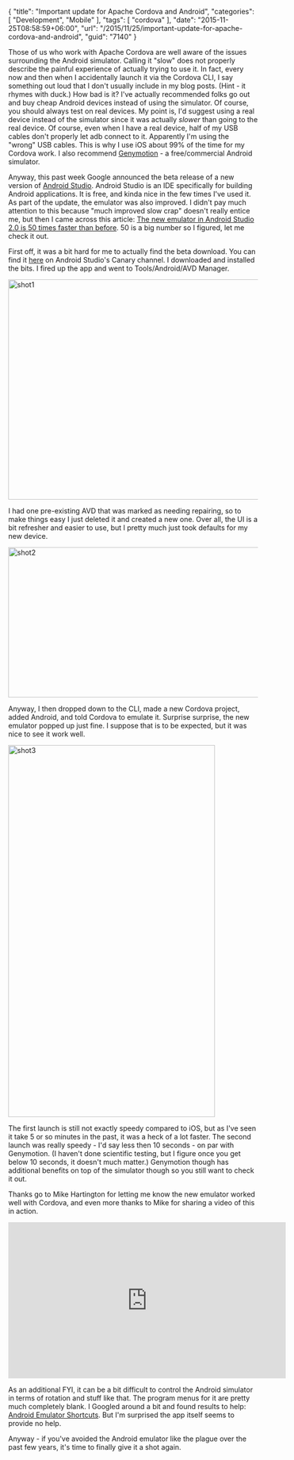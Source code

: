 {
	"title": "Important update for Apache Cordova and Android",
	"categories": [
		"Development",
		"Mobile"
	],
	"tags": [
		"cordova"
	],
	"date": "2015-11-25T08:58:59+06:00",
	"url": "/2015/11/25/important-update-for-apache-cordova-and-android",
	"guid": "7140"
}

Those of us who work with Apache Cordova are well aware of the issues surrounding the Android simulator. Calling it "slow" does not properly describe the painful experience of actually trying to use it. In fact, every now and then when I accidentally launch it via the Cordova CLI, I say something out loud that I don't usually include in my blog posts. (Hint - it rhymes with duck.) How bad is it? I've actually recommended folks go out and buy cheap Android devices instead of using the simulator. Of course, you should always test on real devices. My point is, I'd suggest using a real device instead of the simulator since it was actually <i>slower</i> than going to the real device. Of course, even when I have a real device, half of my USB cables don't properly let adb connect to it. Apparently I'm using the "wrong" USB cables. This is why I use iOS about 99% of the time for my Cordova work. I also recommend <a href="https://www.genymotion.com/#!/">Genymotion</a> - a free/commercial Android simulator. 
<!--more-->

Anyway, this past week Google announced the beta release of a new version of <a href="http://developer.android.com/tools/studio/index.html">Android Studio</a>. Android Studio is an IDE specifically for building Android applications. It is free, and kinda nice in the few times I've used it. As part of the update, the emulator was also improved. I didn't pay much attention to this because "much improved slow crap" doesn't really entice me, but then I came across this article: <a href="http://thenextweb.com/dd/2015/11/23/the-new-emulator-in-android-studio-2-0-is-50-times-faster-than-before/">The new emulator in Android Studio 2.0 is 50 times faster than before</a>. 50 is a big number so I figured, let me check it out.

First off, it was a bit hard for me to actually find the beta download. You can find it <a href="http://tools.android.com/download/studio/canary">here</a> on Android Studio's Canary channel. I downloaded and installed the bits. I fired up the app and went to Tools/Android/AVD Manager. 

<img src="http://static.raymondcamden.com/images/wp-content/uploads/2015/11/shot16.png" alt="shot1" width="750" height="444" class="aligncenter size-full wp-image-7141" />

I had one pre-existing AVD that was marked as needing repairing, so to make things easy I just deleted it and created a new one. Over all, the UI is a bit refresher and easier to use, but I pretty much just took defaults for my new device.

<a href="http://www.raymondcamden.com/wp-content/uploads/2015/11/shot23.png"><img src="http://static.raymondcamden.com/images/wp-content/uploads/2015/11/shot23.png" alt="shot2" width="750" height="303" class="aligncenter size-full wp-image-7142" /></a>

Anyway, I then dropped down to the CLI, made a new Cordova project, added Android, and told Cordova to emulate it. Surprise surprise, the new emulator popped up just fine. I suppose that is to be expected, but it was nice to see it work well.

<img src="http://static.raymondcamden.com/images/wp-content/uploads/2015/11/shot33.png" alt="shot3" width="417" height="750" class="aligncenter size-full wp-image-7143" /> 

The first launch is still not exactly speedy compared to iOS, but as I've seen it take 5 or so minutes in the past, it was a heck of a lot faster. The second launch was really speedy - I'd say less then 10 seconds - on par with Genymotion. (I haven't done scientific testing, but I figure once you get below 10 seconds, it doesn't much matter.) Genymotion though has additional benefits on top of the simulator though so you still want to check it out. 

Thanks go to Mike Hartington for letting me know the new emulator worked well with Cordova, and even more thanks to Mike for sharing a video of this in action.

<iframe width="560" height="315" src="https://www.youtube.com/embed/ztQnhAwijT0" frameborder="0" allowfullscreen></iframe>

As an additional FYI, it can be a bit difficult to control the Android simulator in terms of rotation and stuff like that. The program menus for it are pretty much completely blank. I Googled around a bit and found results to help: <a href="http://www.shortcutworld.com/en/win/Android-Emulator.html">Android Emulator Shortcuts</a>. But I'm surprised the app itself seems to provide no help. 

Anyway - if you've avoided the Android emulator like the plague over the past few years, it's time to finally give it a shot again.